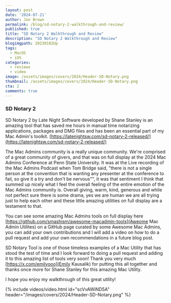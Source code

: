 ```yaml
---
layout: post
date: '2024-07-21'
author: Jon Brown
permalink: /blog/sd-notary-2-walkthrough-and-review/
published: true
title: "SD Notary 2 Walkthrough and Review"
description: "SD Notary 2 Walkthrough and Review"
blogimgpath: 20230102Up
tags:
  - MacOS
  - iOS
categories:
  - reviews
  - video
image: /assets/images/covers/2024/Header-SD-Notary.png
thumbnail: /assets/images/covers/2024/Header-SD-Notary.png
cta: 2
comments: true
---
```

### SD Notary 2
SD Notary 2 by Late Night Software developed by Shane Stanley is an amazing tool that has saved me hours in manual time notarizing applications, packages and DMG files and has been an essential part of my Mac Admin's toolkit.  [https://latenightsw.com/sd-notary-2-released/](https://latenightsw.com/sd-notary-2-released/)

The Mac Admins community is a really unique community. We're comprised of a great community of givers, and that was on full display at the 2024 Mac Admins Conference at Penn State University. It was at the Live recording of the Mac Admins Podcast when Tom Bridge said, "there is not a single person at the convention that is wanting any presenter at the conference to fail, so give it a try and don't be nervous"", it was that sentiment I think that summed up nicely what I feel the overall feeling of the entire emotion of the Mac Admins community is. Overall giving, warm, kind, generous and while not perfect sure there is some drama, yes we are human we are all trying just to help each other and these little amazing utilities on full display are a testament to that. 

You can see some amazing Mac Admins tools on full display here [https://github.com/smashism/awesome-macadmin-tools](Aweome Mac Admin Utilites) on a GitHub page curated by some Awesome Mac Admins, you can add your own contributions and I will add a video on how to do a pull request and add your own recommendations in a future blog post. 

SD Notary Tool is one of those timeless examples of a Mac Utility that has stood the test of time and I look forward to doing a pull request and adding it to this amazing list of tools very soon! Thank you very much [https://x.com/emilyooo](Emily Kausalik) for putting this all together and thanks once more for Shane Stanley for this amazing Mac Utility. 

I hope you enjoy my walkthrough of this great utility!

{% include videos/video.html id="scVvAWiND5A" header="/images/covers/2024/Header-SD-Notary.png" %}

